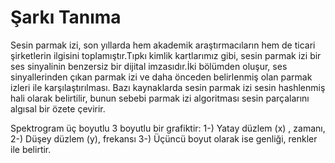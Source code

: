 # Şarkı Tanıma

Sesin parmak izi, son yıllarda hem akademik araştırmacıların hem de ticari şirketlerin ilgisini toplamıştır.Tıpkı kimlik kartlarımız gibi, sesin parmak izi bir ses sinyalinin benzersiz bir dijital imzasıdır.İki bölümden oluşur, ses sinyallerinden çıkan parmak izi ve daha önceden belirlenmiş olan parmak izleri ile karşılaştırılması.
	Bazı kaynaklarda sesin parmak izi sesin hashlenmiş hali olarak belirtilir, bunun sebebi parmak izi algoritması sesin parçalarını algısal bir özete çevirir.

  Spektrogram üç boyutlu 3 boyutlu bir grafiktir:
1-) Yatay düzlem (x) , zamanı,
2-) Düşey düzlem (y), frekansı
3-) Üçüncü boyut olarak ise genliği, renkler ile belirtir.
